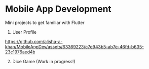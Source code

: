 # Mobile App Development

Mini projects to get familiar with Flutter

1. User Profile


https://github.com/alisha-a-khan/MobileAppDev/assets/63369223/c7e943b5-ab7e-46fd-b635-23c1976aed4b

2. Dice Game (Work in progress!)


